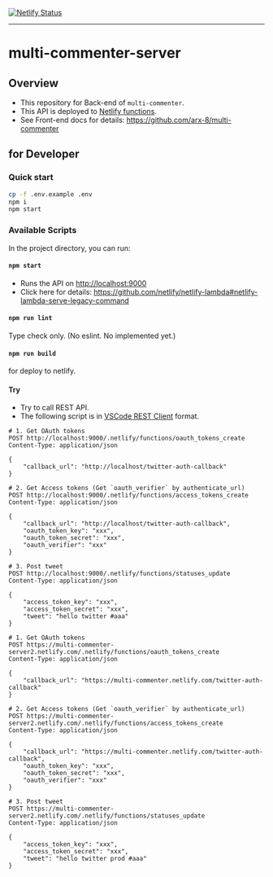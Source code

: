 [![Netlify Status](https://api.netlify.com/api/v1/badges/512be369-c751-4b63-ba8b-0dba4be84f51/deploy-status)](https://app.netlify.com/sites/multi-commenter-server2/deploys)

---

# multi-commenter-server

## Overview

- This repository for Back-end of `multi-commenter`.
- This API is deployed to [Netlify functions](https://docs.netlify.com/functions/overview/).
- See Front-end docs for details: <https://github.com/arx-8/multi-commenter>

## for Developer

### Quick start

```sh
cp -f .env.example .env
npm i
npm start
```

### Available Scripts

In the project directory, you can run:

#### `npm start`

- Runs the API on <http://localhost:9000>
- Click here for details: <https://github.com/netlify/netlify-lambda#netlify-lambda-serve-legacy-command>

#### `npm run lint`

Type check only. (No eslint. No implemented yet.)

#### `npm run build`

for deploy to netlify.

#### Try

- Try to call REST API.
- The following script is in [VSCode REST Client](https://marketplace.visualstudio.com/items?itemName=humao.rest-client) format.

```http
# 1. Get OAuth tokens
POST http://localhost:9000/.netlify/functions/oauth_tokens_create
Content-Type: application/json

{
    "callback_url": "http://localhost/twitter-auth-callback"
}

# 2. Get Access tokens (Get `oauth_verifier` by authenticate_url)
POST http://localhost:9000/.netlify/functions/access_tokens_create
Content-Type: application/json

{
    "callback_url": "http://localhost/twitter-auth-callback",
    "oauth_token_key": "xxx",
    "oauth_token_secret": "xxx",
    "oauth_verifier": "xxx"
}

# 3. Post tweet
POST http://localhost:9000/.netlify/functions/statuses_update
Content-Type: application/json

{
    "access_token_key": "xxx",
    "access_token_secret": "xxx",
    "tweet": "hello twitter #aaa"
}
```

```http
# 1. Get OAuth tokens
POST https://multi-commenter-server2.netlify.com/.netlify/functions/oauth_tokens_create
Content-Type: application/json

{
    "callback_url": "https://multi-commenter.netlify.com/twitter-auth-callback"
}

# 2. Get Access tokens (Get `oauth_verifier` by authenticate_url)
POST https://multi-commenter-server2.netlify.com/.netlify/functions/access_tokens_create
Content-Type: application/json

{
    "callback_url": "https://multi-commenter.netlify.com/twitter-auth-callback",
    "oauth_token_key": "xxx",
    "oauth_token_secret": "xxx",
    "oauth_verifier": "xxx"
}

# 3. Post tweet
POST https://multi-commenter-server2.netlify.com/.netlify/functions/statuses_update
Content-Type: application/json

{
    "access_token_key": "xxx",
    "access_token_secret": "xxx",
    "tweet": "hello twitter prod #aaa"
}
```
